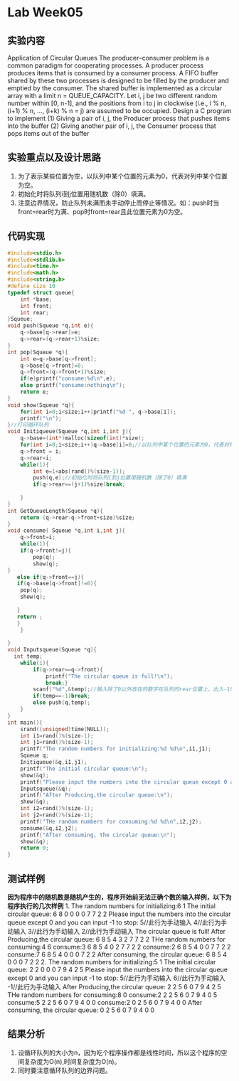 # Lab Week05

## 实验内容
Application of Circular Queues
The producer–consumer problem is a common paradigm for cooperating processes. A producer process produces items that is consumed by a consumer process. A FIFO buffer shared by these two processes is designed to be filled by the producer and emptied by the consumer. The shared buffer is implemented as a circular array with a limit n = QUEUE_CAPACITY.
 Let i, j be two different random number within [0, n-1], and the positions from i to j in clockwise (i.e., i % n, (i+1) % n, …, (i+k) % n = j) are assumed to be occupied. Design a C program to implement
(1) Giving a pair of i, j, the Producer process that pushes items into 
the buffer
(2) Giving another pair of i, j, the Consumer process that pops items 
out of the buffer
## 实验重点以及设计思路
1. 为了表示某些位置为空，以队列中某个位置的元素为0，代表对列中某个位置为空。
2. 初始化时将队列i到j位置用随机数（除0）填满。
3. 注意边界情况，防止队列未满而未手动停止而停止等情况。如：push时当front=rear时为满、pop时front=rear且此位置元素为0为空。
   
## 代码实现

```C
#include<stdio.h>
#include<stdlib.h>
#include<time.h>
#include<math.h>
#include<string.h>
#define size 10
typedef struct queue{
	int *base;
	int front;
	int rear;
}Squeue;
void push(Squeue *q,int e){
    q->base[q->rear]=e;
    q->rear=(q->rear+1)%size;
}
int pop(Squeue *q){
    int e=q->base[q->front];
    q->base[q->front]=0;
    q->front=(q->front+1)%size;
    if(e)printf("consume:%d\n",e);
    else printf("consume:nothing\n");
    return e;
}
void show(Squeue *q){
    for(int i=0;i<size;i++)printf("%d ", q->base[i]);
    printf("\n");
}//打印循环队列
void Initiqueue(Squeue *q,int i,int j){
    q->base=(int*)malloc(sizeof(int)*size);
    for(int i=0;i<size;i++)q->base[i]=0;//以队列中某个位置的元素为0，代表对列中某个位置为空
    q->front = i;
    q->rear=i;
    while(1){
        int e=1+abs(rand()%(size-1));
        push(q,e);//初始化时将队列i到j位置用随机数（除了0）填满
        if(q->rear==(j+1)%size)break;
        
    }
}
int GetQueueLength(Squeue *q){
    return (q->rear-q->front+size)%size;
}
void consume( Squeue *q,int i,int j){
	q->front=i;
	while(1){
	if(q->front!=j){	
        pop(q);
        show(q);
}
   else	if(q->front==j){
   if(q->base[q->front]!=0){
   	pop(q);
    show(q);
    
   }
   return ;
   } 
    }
	
}
void Inputsqueue(Squeue *q){
  int temp;
    while(1){
    	if(q->rear==q->front){
            printf("The circular queue is full!\n");
            break;}
        scanf("%d",&temp);//输入除了0以外放在的数字在队列的rear位置上，出入-1时停止
        if(temp==-1)break;
        else push(q,temp);
    }
}
int main(){
	srand((unsigned)time(NULL));
	int i1=rand()%(size-1);
	int j1=rand()%(size-1); 
    printf("The random numbers for initializing:%d %d\n",i1,j1);
    Squeue q;
    Initiqueue(&q,i1,j1);
    printf("The initial circular queue:\n");
    show(&q);
    printf("Please input the numbers into the circular queue except 0 and you can input -1 to stop:\n");
    Inputsqueue(&q);
    printf("After Producing,the circular queue:\n");
    show(&q);
    int i2=rand()%(size-1);
	int j2=rand()%(size-1);
	printf("THe random numbers for consuming:%d %d\n",i2,j2);
	consume(&q,i2,j2);
    printf("After consuming, the circular queue:\n");
    show(&q); 
	return 0;
} 
```
## 测试样例
**因为程序中的随机数是随机产生的，程序开始前无法正确个数的输入样例，以下为程序执行的几次样例** 
1. 
The random numbers for initializing:6 1
The initial circular queue:
6 8 0 0 0 0 7 7 2 2
Please input the numbers into the circular queue except 0 and you can input -1 to stop:
5//此行为手动输入
4//此行为手动输入
3//此行为手动输入
2//此行为手动输入
The circular queue is full!
After Producing,the circular queue:
6 8 5 4 3 2 7 7 2 2
THe random numbers for consuming:4 6
consume:3
6 8 5 4 0 2 7 7 2 2
consume:2
6 8 5 4 0 0 7 7 2 2
consume:7
6 8 5 4 0 0 0 7 2 2 
After consuming, the circular queue:
6 8 5 4 0 0 0 7 2 2
2. 
The random numbers for initializing:5 1
The initial circular queue:
2 2 0 0 0 7 9 4 2 5
Please input the numbers into the circular queue except 0 and you can input -1 to stop:
5//此行为手动输入
6//此行为手动输入
-1//此行为手动输入
After Producing,the circular queue:
2 2 5 6 0 7 9 4 2 5
THe random numbers for consuming:8 0
consume:2
2 2 5 6 0 7 9 4 0 5
consume:5
2 2 5 6 0 7 9 4 0 0
consume:2
0 2 5 6 0 7 9 4 0 0
After consuming, the circular queue:
0 2 5 6 0 7 9 4 0 0

## 结果分析
1. 设循环队列的大小为n，因为吃个程序操作都是线性时间，所以这个程序的空间复杂度为O(n),时间复杂度为O(n)。
2. 同时要注意循环队列的边界问题。
 
 
 
 
 
 
 